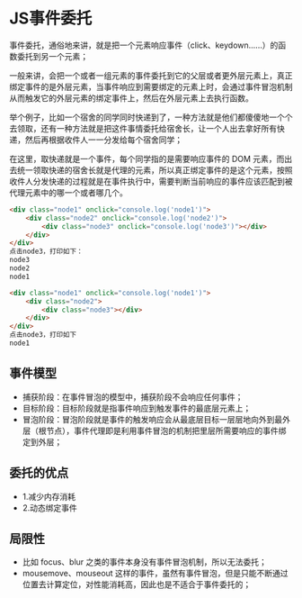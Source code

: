# JS事件委托
事件委托，通俗地来讲，就是把一个元素响应事件（click、keydown......）的函数委托到另一个元素；

一般来讲，会把一个或者一组元素的事件委托到它的父层或者更外层元素上，真正绑定事件的是外层元素，当事件响应到需要绑定的元素上时，会通过事件冒泡机制从而触发它的外层元素的绑定事件上，然后在外层元素上去执行函数。

举个例子，比如一个宿舍的同学同时快递到了，一种方法就是他们都傻傻地一个个去领取，还有一种方法就是把这件事情委托给宿舍长，让一个人出去拿好所有快递，然后再根据收件人一一分发给每个宿舍同学；

在这里，取快递就是一个事件，每个同学指的是需要响应事件的 DOM 元素，而出去统一领取快递的宿舍长就是代理的元素，所以真正绑定事件的是这个元素，按照收件人分发快递的过程就是在事件执行中，需要判断当前响应的事件应该匹配到被代理元素中的哪一个或者哪几个。

```html
<div class="node1" onclick="console.log('node1')">
	<div class="node2" onclick="console.log('node2')">
		<div class="node3" onclick="console.log('node3')"></div>
	</div>
</div>
点击node3，打印如下：
node3
node2
node1
```
```html
<div class="node1" onclick="console.log('node1')">
	<div class="node2">
		<div class="node3"></div>
	</div>
</div>
点击node3，打印如下
node1
```
## 事件模型
* 捕获阶段：在事件冒泡的模型中，捕获阶段不会响应任何事件；
* 目标阶段：目标阶段就是指事件响应到触发事件的最底层元素上；
* 冒泡阶段：冒泡阶段就是事件的触发响应会从最底层目标一层层地向外到最外层（根节点），事件代理即是利用事件冒泡的机制把里层所需要响应的事件绑定到外层；

## 委托的优点
* 1.减少内存消耗
* 2.动态绑定事件

## 局限性
* 比如 focus、blur 之类的事件本身没有事件冒泡机制，所以无法委托；
* mousemove、mouseout 这样的事件，虽然有事件冒泡，但是只能不断通过位置去计算定位，对性能消耗高，因此也是不适合于事件委托的；